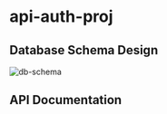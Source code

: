 # api-auth-proj

## Database Schema Design

![db-schema]

[db-schema]: ./images/example.png

## API Documentation
